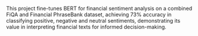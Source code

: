 This project fine-tunes BERT for financial sentiment analysis on a combined FiQA and Financial PhraseBank dataset, achieving 73% accuracy in classifying positive, negative and neutral sentiments, demonstrating its value in interpreting financial texts for informed decision-making.
